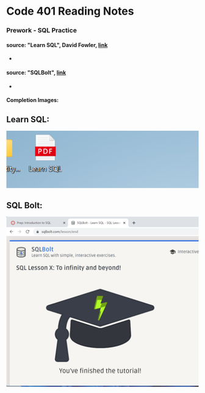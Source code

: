 # Code 401 Reading Notes 
### Prework - SQL Practice 

####  source: "Learn SQL", David Fowler, [link](https://landing.chartio.com/download-learn-sql)

- 

#### source: "SQLBolt", [link](https://sqlbolt.com/)

- 

#### Completion Images: 
## Learn SQL: 
![learn sql ebook](./static/learn-sql-ebook.png)

## SQL Bolt: 
![sql bolt](./static/sql-bolt.png)